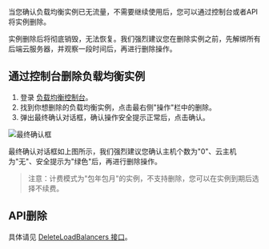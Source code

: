 当您确认负载均衡实例已无流量，不需要继续使用后，您可以通过控制台或者API将实例删除。

实例删除后将彻底销毁，无法恢复。我们强烈建议您在删除实例之前，先解绑所有后端云服务器，并观察一段时间后，再进行删除操作。

## 通过控制台删除负载均衡实例
1. 登录 [负载均衡控制台](https://console.cloud.tencent.com/loadbalance)。
1. 找到你想删除的负载均衡实例，点击最右侧"操作"栏中的删除。
1. 弹出最终确认对话框，确认操作安全提示正常后，点击确认。

![最终确认框](https://main.qcloudimg.com/raw/9791fb6b39735f59fa53a94df5820ffe.png)

最终确认对话框如上图所示，我们强烈建议您确认主机个数为"0"、云主机为"无"、安全提示为"绿色"后，再进行删除操作。

> 注意：计费模式为"包年包月"的实例，不支持删除，您可以在实例到期后选择不续费。


## API删除
具体请见 [DeleteLoadBalancers 接口](https://cloud.tencent.com/document/api/214/1257)。
